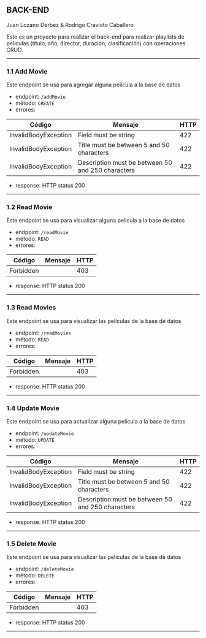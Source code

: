 ## BACK-END
Juan Lozano Derbez & Rodrigo Cravioto Caballero

Este es un proyecto para realizar el back-end para realizar playlists de películas (título, año, director, duración, clasificación) con operaciones CRUD.

----

### 1.1 Add Movie

Este endpoint se usa para agregar alguna película a la base de datos
* endpoint: `/addMovie`
* método: `CREATE`
* errores: 

| Código | Mensaje | HTTP |
| ------------- | ------------- | ------------- |
| InvalidBodyException | Field must be string | 422 |
| InvalidBodyException | Title must be between 5 and 50 characters | 422 |
| InvalidBodyException | Description must be between 50 and 250 characters | 422 |

* response: HTTP status 200

----

### 1.2 Read Movie

Este endpoint se usa para visualizar alguna película a la base de datos
* endpoint: `/readMovie`
* método: `READ`
* errores: 

| Código | Mensaje | HTTP |
| ------------- | ------------- | ------------- |
| Forbidden | | 403 |

* response: HTTP status 200

----

### 1.3 Read Movies

Este endpoint se usa para visualizar las películas de la base de datos
* endpoint: `/readMovies`
* método: `READ`
* errores: 

| Código | Mensaje | HTTP |
| ------------- | ------------- | ------------- |
| Forbidden | | 403 |

* response: HTTP status 200

----


### 1.4 Update Movie

Este endpoint se usa para actualizar alguna película a la base de datos
* endpoint: `/updateMovie`
* método: `UPDATE`
* errores: 

| Código | Mensaje | HTTP |
| ------------- | ------------- | ------------- |
| InvalidBodyException | Field must be string | 422 |
| InvalidBodyException | Title must be between 5 and 50 characters | 422 |
| InvalidBodyException | Description must be between 50 and 250 characters | 422 |

* response: HTTP status 200

----

### 1.5 Delete Movie

Este endpoint se usa para visualizar las películas de la base de datos
* endpoint: `/deleteMovie`
* método: `DELETE`
* errores: 

| Código | Mensaje | HTTP |
| ------------- | ------------- | ------------- |
| Forbidden | | 403 |

* response: HTTP status 200

----
